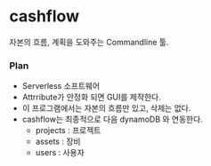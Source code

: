 # cashflow
자본의 흐름, 계획을 도와주는 Commandline 툴.

### Plan
- Serverless 소프트웨어
- Attrribute가 안정화 되면 GUI를 제작한다.
- 이 프로그램에서는 자본의 흐름만 있고, 삭제는 없다.
- cashflow는 최종적으로 다음 dynamoDB 와 연동한다.
    - projects : 프로젝트
	- assets : 장비
	- users : 사용자
